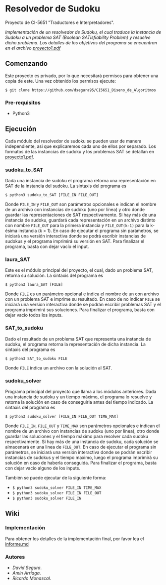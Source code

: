 # Resolvedor de Sudoku
Proyecto de CI-5651 "Traductores e Interpretadores". 

_Implementación de un resolvedor de Sudoku, el cual traduce la instancia de Sudoku a un problema SAT (Boolean SATisfiability Problem) y resuelve dicho problema. Los detalles de los objetivos del programa se encuentran en el archivo [proyecto1.pdf](https://github.com/dsegura95/CI5651_Diseno_de_Algoritmos/blob/master/proyecto1.pdf)_



## Comenzando
Este proyecto es privado, por lo que necesitará permisos para obtener una copia de este. Una vez obtenido los permisos ejecute:

```$ git clone https://github.com/dsegura95/CI5651_Diseno_de_Algoritmos ```

### Pre-requisitos
* Python3



## Ejecución
Cada módulo del resolvedor de sudoku se pueden usar de manera independiente, asi que explicaremos cada uno de ellos por separado. Los formatos de las instancias de sudoku y los problemas SAT se detallan en [proyecto1.pdf](https://github.com/dsegura95/CI5651_Diseno_de_Algoritmos/blob/master/proyecto1.pdf). 

### sudoku_to_SAT
Dada una instancia de sudoku el programa retorna una representación en SAT de la instancia del sudoku. La sintaxis del programa es

```$ python3 sudoku_to_SAT [FILE_IN FILE_OUT]```

Donde ```FILE_IN``` y ```FILE_OUT``` son parámetros opcionales e indican el nombre de un archivo con instancias de sudoku (uno por línea) y otro donde guardar las representaciones de SAT respectivamente. Si hay más de una instancia de sudoku, guardará cada representación en un archivo distinto con nombre ```FILE_OUT``` para la primera instancia y ```FILE_OUT(k-1)``` para la k-ésima instancia (k > 1). En caso de ejecutar el programa sin parámetros, se iniciará una versión interactiva donde se podrá escribir instancias de sudokus y el programa imprimirá su versión en SAT. Para finalizar el programa, basta con dejar vacío el input.

### laura_SAT
Este es el módulo principal del proyecto, el cual, dado un problema SAT, retorna su solución. La sintaxis del programa es

```$ python3 laura_SAT [FILE]```

Donde ```FILE``` es un parámetro opcional e indica el nombre de un con archivo con un problema SAT e imprime su resultado. En caso de no indicar ```FILE``` se iniciará una version interactiva donde se podrán escribir problemas SAT y el programa imprimirá sus soluciones. Para finalizar el programa, basta con dejar vacío todos los inputs.

### SAT_to_sudoku
Dado el resultado de un problema SAT que representa una instancia de sudoku, el programa retorna la representación de dicha instancia. La sintaxis del programa es

```$ python3 SAT_to_sudoku FILE```

Donde ```FILE``` indica un archivo con la solución al SAT.

### sudoku_solver
Programa principal del proyecto que llama a los módulos anteriores. Dada una instancia de sudoku y un tiempo máximo, el programa lo resuelve y retorna la solución en caso de conseguirla antes del tiempo indicado. La sintaxis del programa es

```$ python3 sudoku_solver [FILE_IN FILE_OUT TIME_MAX]```

Donde ```FILE_IN```, ```FILE_OUT``` y ```TIME_MAX``` son parámetros opcionales e indican el nombre de un archivo con instancias de sudoku (uno por línea), otro donde guardar las soluciones y el tiempo máximo para resolver cada sudoku respectivamente. Si hay más de una instancia de sudoku, cada solución se almacenará en una linea de ```FILE_OUT```. En caso de ejecutar el programa sin parámetros, se iniciará una versión interactiva donde se podrán escribir instancias de sudokus y el tiempo maximo, luego el programa imprimirá su solución en caso de haberla conseguida. Para finalizar el programa, basta con dejar vacío alguno de los inputs.

También se puede ejecutar de la siguiente forma:

- ```$ python3 sudoku_solver FILE_IN TIME_MAX```
- ```$ python3 sudoku_solver FILE_IN FILE_OUT```
- ```$ python3 sudoku_solver FILE_IN```

## Wiki

### Implementación
Para obtener los detalles de la implementación final, por favor lea el [informe.md]()

### Autores
* *David Segura*.
* *Amin Arriaga*.
* *Ricardo Monascal*.
